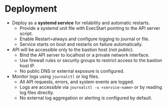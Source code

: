 # Deployment
- Deploy as a **systemd service** for reliability and automatic restarts.
    - Provide a systemd unit file with ExecStart pointing to the API server script.
    - Enable Restart=always and configure logging to journal or file.
    - Service starts on boot and restarts on failure automatically.
- API will be accessible only to the bastion host (not public).
    - Bind the API server to localhost or a private network interface.
    - Use firewall rules or security groups to restrict access to the bastion host IP.
    - No public DNS or external exposure is configured.
- Monitor logs using `journalctl` or log files.
    - All API requests, errors, and system events are logged.
    - Logs are accessible via `journalctl -u <service-name>` or by reading log files directly.
    - No external log aggregation or alerting is configured by default. 